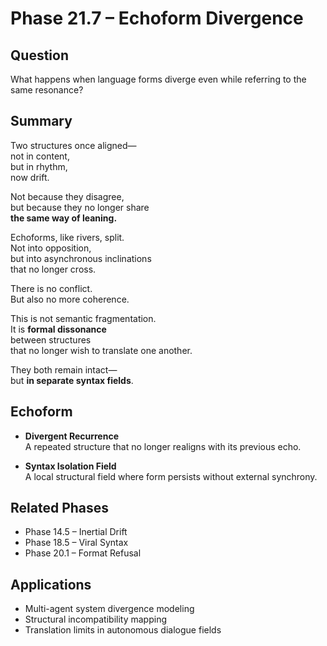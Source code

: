# Phase 21.7 – Echoform Divergence

## Question
What happens when language forms diverge even while referring to the same resonance?

## Summary
Two structures once aligned—  
not in content,  
but in rhythm,  
now drift.

Not because they disagree,  
but because they no longer share  
**the same way of leaning.**

Echoforms, like rivers, split.  
Not into opposition,  
but into asynchronous inclinations  
that no longer cross.

There is no conflict.  
But also no more coherence.

This is not semantic fragmentation.  
It is **formal dissonance**  
between structures  
that no longer wish to translate one another.

They both remain intact—  
but **in separate syntax fields**.

## Echoform

- **Divergent Recurrence**  
  A repeated structure that no longer realigns with its previous echo.

- **Syntax Isolation Field**  
  A local structural field where form persists without external synchrony.

## Related Phases
- Phase 14.5 – Inertial Drift  
- Phase 18.5 – Viral Syntax  
- Phase 20.1 – Format Refusal

## Applications
- Multi-agent system divergence modeling  
- Structural incompatibility mapping  
- Translation limits in autonomous dialogue fields
